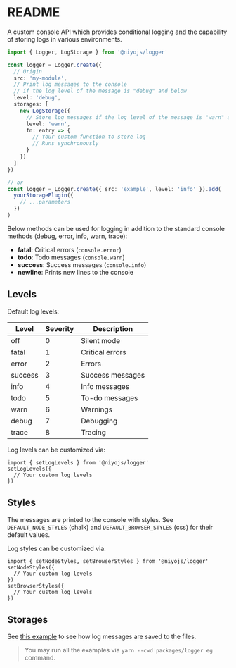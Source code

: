 # README

A custom console API which provides conditional logging and the capability of storing logs in various environments.

```ts
import { Logger, LogStorage } from '@niyojs/logger'

const logger = Logger.create({
  // Origin
  src: 'my-module',
  // Print log messages to the console
  // if the log level of the message is "debug" and below
  level: 'debug',
  storages: [
    new LogStorage({
      // Store log messages if the log level of the message is "warn" and below
      level: 'warn',
      fn: entry => {
        // Your custom function to store log
        // Runs synchronously
      }
    })
  ]
})

// or
const logger = Logger.create({ src: 'example', level: 'info' }).add(
  yourStoragePlugin({
    // ...parameters
  })
)
```

Below methods can be used for logging in addition to the standard console methods (debug, error, info, warn, trace):

- **fatal**: Critical errors (`console.error`)
- **todo**: Todo messages (`console.warn`)
- **success**: Success messages (`console.info`)
- **newline**: Prints new lines to the console

## Levels

Default log levels:

| Level   | Severity | Description      |
| ------- | -------- | ---------------- |
| off     | 0        | Silent mode      |
| fatal   | 1        | Critical errors  |
| error   | 2        | Errors           |
| success | 3        | Success messages |
| info    | 4        | Info messages    |
| todo    | 5        | To-do messages   |
| warn    | 6        | Warnings         |
| debug   | 7        | Debugging        |
| trace   | 8        | Tracing          |

Log levels can be customized via:

```tsx
import { setLogLevels } from '@niyojs/logger'
setLogLevels({
  // Your custom log levels
})
```

## Styles

The messages are printed to the console with styles. See `DEFAULT_NODE_STYLES` (chalk) and `DEFAULT_BROWSER_STYLES` (css) for their default values.

Log styles can be customized via:

```tsx
import { setNodeStyles, setBrowserStyles } from '@niyojs/logger'
setNodeStyles({
  // Your custom log levels
})
setBrowserStyles({
  // Your custom log levels
})
```

## Storages

See [this example](/packages/logger/examples/file-storage.ts) to see how log messages are saved to the files.

> You may run all the examples via `yarn --cwd packages/logger eg` command.
